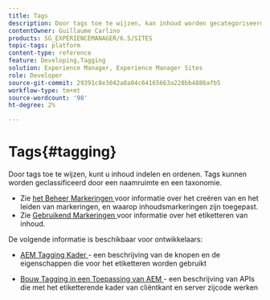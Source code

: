 ```yaml
---
title: Tags
description: Door tags toe te wijzen, kan inhoud worden gecategoriseerd en ingedeeld
contentOwner: Guillaume Carlino
products: SG_EXPERIENCEMANAGER/6.5/SITES
topic-tags: platform
content-type: reference
feature: Developing,Tagging
solution: Experience Manager, Experience Manager Sites
role: Developer
source-git-commit: 29391c8e3042a8a04c64165663a228bb4886afb5
workflow-type: tm+mt
source-wordcount: '98'
ht-degree: 2%

---
```


# Tags{#tagging}

Door tags toe te wijzen, kunt u inhoud indelen en ordenen. Tags kunnen worden geclassificeerd door een naamruimte en een taxonomie.

* Zie [ het Beheer Markeringen ](/help/sites-administering/tags.md) voor informatie over het creëren van en het leiden van markeringen, en waarop inhoudsmarkeringen zijn toegepast.
* Zie [ Gebruikend Markeringen ](/help/sites-authoring/tags.md) voor informatie over het etiketteren van inhoud.

De volgende informatie is beschikbaar voor ontwikkelaars:

* [ AEM Tagging Kader ](/help/sites-developing/framework.md) - een beschrijving van de knopen en de eigenschappen die voor het etiketteren worden gebruikt

* [ Bouw Tagging in een Toepassing van AEM ](/help/sites-developing/building.md) - een beschrijving van APIs die met het etiketterende kader van cliëntkant en server zijcode werken
